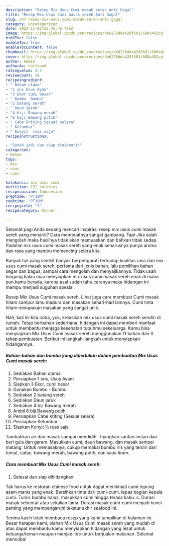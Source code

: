 ```yaml
---
description: "Resep Mix Usus Cumi masak sereh Anti Gagal"
title: "Resep Mix Usus Cumi masak sereh Anti Gagal"
slug: 247-resep-mix-usus-cumi-masak-sereh-anti-gagal
category: Uncategorized
date: 2022-11-05T22:45:40.795Z
image: https://img-global.cpcdn.com/recipes/de6276dda428f601/680x482cq70/mix-usus-cumi-masak-sereh-foto-resep-utama.jpg
hideToc: false
enableToc: true
enableTocContent: false
thumbnail: https://img-global.cpcdn.com/recipes/de6276dda428f601/680x482cq70/mix-usus-cumi-masak-sereh-foto-resep-utama.jpg
cover: https://img-global.cpcdn.com/recipes/de6276dda428f601/680x482cq70/mix-usus-cumi-masak-sereh-foto-resep-utama.jpg
author: Admin
authorAv: notfound
ratingvalue: 4.5
reviewcount: 18
recipeingredient:
- " Bahan utama"
- "1 ons Usus Ayam"
- "3 Ekor cumi besar"
- " Bumbu  Bumbu"
- "2 batang sereh"
- " Daun jaruk"
- "4 biji Bawang merah"
- "6 biji Bawang putih"
- " Cabe kriting Sesuai selera"
- " Ketumbar"
- " Kunyit  ruas saja"
recipeinstructions:

- "Sudah jadi dan siap dinikmati!"
categories:
- Resep
tags:
- mix
- usus
- cumi

katakunci: mix usus cumi 
nutrition: 152 calories
recipecuisine: Indonesian
preptime: "PT39M"
cooktime: "PT30M"
recipeyield: "3"
recipecategory: Dinner

---
```



Selamat pagi Anda sedang mencari inspirasi resep mix usus cumi masak sereh yang menarik? Cara membuatnya sangat gampang. Tapi Jika salah mengolah maka hasilnya tidak akan memuaskan dan bahkan tidak sedap. Padahal mix usus cumi masak sereh yang enak seharusnya punya aroma dan rasa yang mampu memancing selera kita.


Banyak hal yang sedikit banyak berpengaruh terhadap kualitas rasa dari mix usus cumi masak sereh, pertama dari jenis bahan, lalu pemilihan bahan segar dan bagus, sampai cara mengolah dan menyajikannya. Tidak usah bingung kalau mau menyiapkan mix usus cumi masak sereh enak di mana pun kamu berada, karena asal sudah tahu caranya maka hidangan ini mampu menjadi suguhan spesial.

Resep Mix Usus Cumi masak sereh. Lihat juga cara membuat Cumi masak hitam campur tahu madura dan masakan sehari-hari lainnya. Cumi tinta hitam merupakan masakan yang sangat unik.


Nah, kali ini kita coba, yuk, kreasikan mix usus cumi masak sereh sendiri di rumah. Tetap berbahan sederhana, hidangan ini dapat memberi manfaat untuk membantu menjaga kesehatan tubuhmu sekeluarga. Kamu bisa menyiapkan Mix Usus Cumi masak sereh menggunakan 11 bahan dan 0 tahap pembuatan. Berikut ini langkah-langkah untuk menyiapkan hidangannya.

<!--inarticleads1-->

##### Bahan-bahan dan bumbu yang diperlukan dalam pembuatan Mix Usus Cumi masak sereh:

1. Sediakan  Bahan utama
1. Persiapkan 1 ons, Usus Ayam
1. Siapkan 3 Ekor, cumi besar
1. Gunakan  Bumbu - Bumbu
1. Sediakan 2 batang sereh
1. Sediakan  Daun jaruk
1. Sediakan 4 biji Bawang merah
1. Ambil 6 biji Bawang putih
1. Persiapkan  Cabe kriting (Sesuai selera)
1. Persiapkan  Ketumbar
1. Siapkan  Kunyit ½ ruas saja


Tambahkan air dan masak sampai mendidih. Tuangkan santan instan dan beri gula dan garam. Masukkan cumi, daun bawang, dan masak sampai matang. Untuk memasaknya, cukup memakai bumbu iris yang terdiri dari tomat, cabai, bawang merah, bawang putih, dan saus tiram. 

<!--inarticleads2-->

##### Cara membuat Mix Usus Cumi masak sereh:


1. Selesai dan siap dihidangkan!

Tak harus ke restoran chinese food untuk dapat menikmati cumi tepung asam manis yang enak. Bersihkan tinta dari cumi-cumi, lepas bagian kepala cumi. Tumis bumbu halus, masukkan cumi hingga terasa kaku. c. Durasi masak sebentar atau sekalian lama. Durasi masak cumi-cumi menjadi kunci penting yang mempengaruhi tekstur akhir seafood ini. 

Terima kasih telah membaca resep yang kami tampilkan di halaman ini. Besar harapan kami, olahan Mix Usus Cumi masak sereh yang mudah di atas dapat membantu kamu menyiapkan hidangan yang lezat untuk keluarga/teman maupun menjadi ide untuk berjualan makanan. Selamat mencoba!
